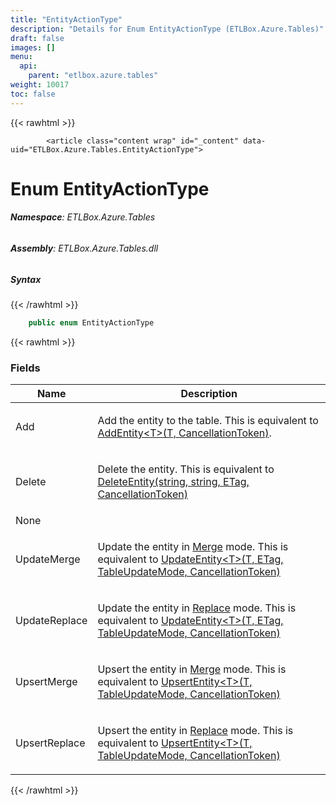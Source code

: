 ```yaml
---
title: "EntityActionType"
description: "Details for Enum EntityActionType (ETLBox.Azure.Tables)"
draft: false
images: []
menu:
  api:
    parent: "etlbox.azure.tables"
weight: 10017
toc: false
---
```


{{< rawhtml >}}

            <article class="content wrap" id="_content" data-uid="ETLBox.Azure.Tables.EntityActionType">
  <h1 id="ETLBox_Azure_Tables_EntityActionType" data-uid="ETLBox.Azure.Tables.EntityActionType" class="text-break">Enum EntityActionType
</h1>
  <div class="markdown level0 summary"></div>
  <div class="markdown level0 conceptual"></div>
<h6><strong>Namespace</strong>: ETLBox.Azure.Tables</h6>
  <h6><strong>Assembly</strong>: ETLBox.Azure.Tables.dll</h6>
  <h5 id="ETLBox_Azure_Tables_EntityActionType_syntax">Syntax</h5>
{{< /rawhtml >}}

```C#
    public enum EntityActionType
```

{{< rawhtml >}}
  <h3 id="fields">Fields
</h3>
  <table class="table table-bordered table-condensed">
    <thead>
      <tr>
        <th>Name</th>
        <th>Description</th>
      </tr>
    <thead>
    <tbody>
      <tr>
        <td id="ETLBox_Azure_Tables_EntityActionType_Add">Add</td>
        <td><p>Add the entity to the table. This is equivalent to <a class="xref" href="https://learn.microsoft.com/dotnet/api/azure.data.tables.tableclient.addentity">AddEntity&lt;T&gt;(T, CancellationToken)</a>.</p>
</td>
      </tr>
      <tr>
        <td id="ETLBox_Azure_Tables_EntityActionType_Delete">Delete</td>
        <td><p>Delete the entity. This is equivalent to <a class="xref" href="https://learn.microsoft.com/dotnet/api/azure.data.tables.tableclient.deleteentity">DeleteEntity(string, string, ETag, CancellationToken)</a></p>
</td>
      </tr>
      <tr>
        <td id="ETLBox_Azure_Tables_EntityActionType_None">None</td>
        <td></td>
      </tr>
      <tr>
        <td id="ETLBox_Azure_Tables_EntityActionType_UpdateMerge">UpdateMerge</td>
        <td><p>Update the entity in <a class="xref" href="https://learn.microsoft.com/dotnet/api/azure.data.tables.tableupdatemode#azure-data-tables-tableupdatemode-merge">Merge</a> mode. This is equivalent to <a class="xref" href="https://learn.microsoft.com/dotnet/api/azure.data.tables.tableclient.updateentity">UpdateEntity&lt;T&gt;(T, ETag, TableUpdateMode, CancellationToken)</a></p>
</td>
      </tr>
      <tr>
        <td id="ETLBox_Azure_Tables_EntityActionType_UpdateReplace">UpdateReplace</td>
        <td><p>Update the entity in <a class="xref" href="https://learn.microsoft.com/dotnet/api/azure.data.tables.tableupdatemode#azure-data-tables-tableupdatemode-replace">Replace</a> mode. This is equivalent to <a class="xref" href="https://learn.microsoft.com/dotnet/api/azure.data.tables.tableclient.updateentity">UpdateEntity&lt;T&gt;(T, ETag, TableUpdateMode, CancellationToken)</a></p>
</td>
      </tr>
      <tr>
        <td id="ETLBox_Azure_Tables_EntityActionType_UpsertMerge">UpsertMerge</td>
        <td><p>Upsert the entity in <a class="xref" href="https://learn.microsoft.com/dotnet/api/azure.data.tables.tableupdatemode#azure-data-tables-tableupdatemode-merge">Merge</a> mode. This is equivalent to <a class="xref" href="https://learn.microsoft.com/dotnet/api/azure.data.tables.tableclient.upsertentity">UpsertEntity&lt;T&gt;(T, TableUpdateMode, CancellationToken)</a></p>
</td>
      </tr>
      <tr>
        <td id="ETLBox_Azure_Tables_EntityActionType_UpsertReplace">UpsertReplace</td>
        <td><p>Upsert the entity in <a class="xref" href="https://learn.microsoft.com/dotnet/api/azure.data.tables.tableupdatemode#azure-data-tables-tableupdatemode-replace">Replace</a> mode. This is equivalent to <a class="xref" href="https://learn.microsoft.com/dotnet/api/azure.data.tables.tableclient.upsertentity">UpsertEntity&lt;T&gt;(T, TableUpdateMode, CancellationToken)</a></p>
</td>
      </tr>
    </tbody>
  </thead></thead></table>

{{< /rawhtml >}}
